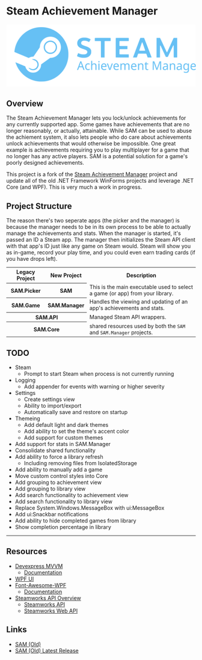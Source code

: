 # Steam Achievement Manager

<p align="center">
  <img src="./resources/SAM_logo_light_blue.svg">
</p>

## Overview

The Steam Achievement Manager lets you lock/unlock achievements for any currently supported app. Some games have achievements that are no longer reasonably, or actually, attainable. While SAM can be used to abuse the achiement system, it also lets people who do care about achievements unlock achievements that would otherwise be impossible. One great example is achievements requiring you to play multiplayer for a game that no longer has any active players. SAM is a potential solution for a game's poorly designed achievements.

This project is a fork of the [Steam Achievement Manager](https://github.com/gibbed/SteamAchievementManager) project and update all of the old .NET Framework WinForms projects and leverage .NET Core (and WPF). This is very much a work in progress.

## Project Structure

The reason there's two seperate apps (the picker and the manager) is because the manager needs to be in its own process to be able to actually manage the achievements and stats. When the manager is started, it's passed an ID a Steam app. The manager then initializes the Steam API client with that app's ID just like any game on Steam would. Steam will show you as in-game, record your play time, and you could even earn trading cards (if you have drops left).

<table>
    <tr>
        <th>Legacy Project</th>
        <th>New Project</th>
        <th>Description</th>
    </tr>
    <tr>
        <th>SAM.Picker</th>
        <th>SAM</th>
        <td>This is the main executable used to select a game (or app) from your library.</td>
    </tr>
    <tr>
        <th>SAM.Game</th>
        <th>SAM.Manager</th>
        <td>Handles the viewing and updating of an app's achievements and stats.</td>
    </tr>
    <tr>
        <th colspan="2">SAM.API</th>
        <td>Managed Steam API wrappers.</td>
    </tr>
    <tr>
        <th colspan="2">SAM.Core</th>
        <td> shared resources used by both the <code>SAM</code> and <code>SAM.Manager</code> projects.</td>
    </tr>
</table>

## TODO

- Steam
  - Prompt to start Steam when process is not currently running
- Logging
  - Add appender for events with warning or higher severity
- Settings
  - Create settings view
  - Ability to import/export
  - Automatically save and restore on startup
- Themeing
  - Add default light and dark themes
  - Add ability to set the theme's accent color
  - Add support for custom themes
- Add support for stats in SAM.Manager
- Consolidate shared functionality
- Add ability to force a library refresh
  - Including removing files from IsolatedStorage
- Add ability to manually add a game
- Move custom control styles into Core
- Add grouping to achievement view
- Add grouping to library view
- Add search functionality to achievement view
- Add search functionality to library view
- Replace System.Windows.MessageBox with ui:MessageBox
- Add ui:Snackbar notifications
- Add ability to hide completed games from library
- Show completion percentage in library

---

## Resources

- [Devexpress MVVM](https://github.com/DevExpress/DevExpress.Mvvm.Free)
  - [Documentation](https://docs.devexpress.com/WPF/15112/mvvm-framework)
- [WPF UI](https://github.com/lepoco/wpfui)
- [Font-Awesome-WPF](https://github.com/charri/Font-Awesome-WPF)
  - [Documentation](https://github.com/charri/Font-Awesome-WPF/blob/master/README-WPF.md)
- [Steamworks API Overview](https://partner.steamgames.com/doc/sdk/api)
  - [Steamworks API](https://partner.steamgames.com/doc/api)
  - [Steamworks Web API](https://partner.steamgames.com/doc/webapi)

## Links

- [SAM (Old)](https://github.com/gibbed/SteamAchievementManager)
- [SAM (Old) Latest Release](https://github.com/gibbed/SteamAchievementManager/releases/latest)
